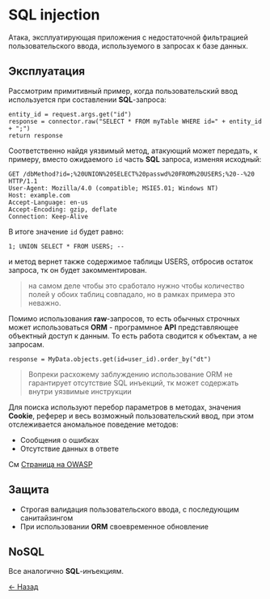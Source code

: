 # SQL injection

Атака, эксплуатирующая приложения с недостаточной фильтрацией пользовательского ввода, используемого в запросах к базе данных.

## Эксплуатация

Рассмотрим примитивный пример, когда пользовательский ввод используется при составлении **SQL**-запроса:  

    entity_id = request.args.get("id")
    response = connector.raw("SELECT * FROM myTable WHERE id=" + entity_id + ";")
    return response

Соответственно найдя уязвимый метод, атакующий может передать, к примеру, вместо ожидаемого `id` часть **SQL** запроса, изменяя исходный:

    GET /dbMethod?id=;%20UNION%20SELECT%20passwd%20FROM%20USERS;%20--%20 HTTP/1.1
    User-Agent: Mozilla/4.0 (compatible; MSIE5.01; Windows NT)
    Host: example.com
    Accept-Language: en-us
    Accept-Encoding: gzip, deflate
    Connection: Keep-Alive

В итоге значение `id` будет равно:  

    1; UNION SELECT * FROM USERS; --

и метод вернет также содержимое таблицы USERS, отбросив остаток запроса, тк он будет закомментирован.

> на самом деле чтобы это сработало нужно чтобы количество полей у обоих таблиц совпадало, но в рамках примера это неважно.

Помимо использования **raw**-запросов, то есть обычных строчных может использоваться **ORM** - программное **API** представляющее объектный доступ к данным. То есть работа сводится к объектам, а не запросам.

`response = MyData.objects.get(id=user_id).order_by("dt")`

> Вопреки расхожему заблуждению использование ORM не гарантирует отсутствие SQL инъекций, тк может содержать внутри уязвимые инструкции

Для поиска используют перебор параметров в методах, значения **Cookie**, реферер и весь возможный пользовательский ввод, при этом отслеживается аномальное поведение методов:  

* Сообщения о ошибках
* Отсутствие данных в ответе

См [Страница на OWASP](https://www.owasp.org/index.php/SQL_Injection_Prevention_Cheat_Sheet)

## Защита

* Строгая валидация пользовательского ввода, с последующим санитайзингом
* При использовании **ORM** своевременное обновление

## NoSQL

Все аналогично **SQL**-инъекциям.

[← Назад](../README.md)
